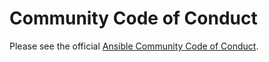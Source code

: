 <!--
Copyright (c) Ansible Project
GNU General Public License v3.0+ (see LICENSES/GPL-3.0-or-later.txt or https://www.gnu.org/licenses/gpl-3.0.txt)
SPDX-License-Identifier: GPL-3.0-or-later
-->

# Community Code of Conduct

Please see the official [Ansible Community Code of Conduct](https://docs.ansible.com/ansible/latest/community/code_of_conduct.html).
